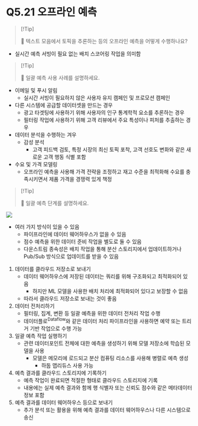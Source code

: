 # Q5.21 오프라인 예측

>   [!Tip]
>
>   🙋 텍스트 모음에서 토픽을 추론하는 등의 오프라인 예측을 어떻게 수행하나요?

- 실시간 예측 서빙이 필요 없는 배치 스코어링 작업을 의미함

>   [!Tip]
>
>   🙋 일괄 예측 사용 사례를 설명하세요.

- 이메일 및 푸시 알림
	- 실시간 서빙이 필요하지 않은 사용자 유지 캠페인 및 프로모션 캠페인
- 다른 시스템에 공급할 데이터셋을 만드는 경우
	- 광고 타겟팅에 사용하기 위해 사용자의 인구 통계학적 요소를 추론하는 경우
	- 필터링 작업에 사용하기 위해 고객 리뷰에서 주요 특성이나 피처를 추출하는 경우
- 데이터 분석을 수행하는 겨우
	- 감성 분석
		- 고객 피드백 검토, 특정 시장의 최신 토픽 포착, 고객 선호도 변화와 같은 새로운 고객 행동 식별 포함
- 수요 및 가격 모델링
	- 오프라인 예측을 사용해 가격 전략을 조정하고 재고 수준을 최적화해 수요를 충족시키면서 제품 가격을 경쟁력 있게 책정

>   [!Tip]
>
>   🙋 일괄 예측 단계를 설명하세요.

![](https://i.imgur.com/j19jczx.png)
- 여러 가지 방식이 있을 수 있음
	- 파이프라인에 데이터 웨어하우스가 없을 수 있음
	- 점수 예측을 위한 데이터 준비 작업을 별도로 둘 수 있음
	- 다운스트림 종속성은 배치 작업을 통해 분산 스토리지에서 업데이트하거나 Pub/Sub 방식으로 업데이트를 받을 수 있음


1. 데이터를 클라우드 저장소로 보내기
	- 데이터 웨어하우스에 저장된 데이터는 쿼리를 위해 구조화되고 최적화되어 있음
		- 하지만 ML 모델을 사용한 배치 처리에 최적화되어 있다고 보장할 수 없음
	- 따라서 클라우드 저장소로 보내는 것이 좋음
2. 데이터 전처리하기
	- 필터링, 집계, 변환 등 일괄 예측을 위한 데이터 전처리 작업 수행
	- 데이터플로<sup>Dataflow</sup>와 같은 데이터 처리 파이프라인을 사용하면 예약 또는 트리거 기반 작업으로 수행 가능
3. 일괄 예측 작업 실행하기
	- 관련 데이터포인트 전체에 대한 예측을 생성하기 위해 모델 저장소에 학습된 모델을 사용
		- 모델은 메모리에 로드되고 분산 컴퓨팅 리소스를 사용해 병렬로 예측 생성
			- 하둡 맵리듀스 사용 가능
4. 예측 결과를 클라우드 스토리지에 기록하기
	- 예측 작업이 완료되면 적절한 형태로 클라우드 스토리지에 기록
	- 내용에는 실제 예측 결과와 함께 행 식별자 또는 신뢰도 점수와 같은 메타데이터 정보 포함
5. 예측 결과를 데이터 웨어하우스 등으로 보내기
	- 추가 분석 또는 활용을 위해 예측 결과를 데이터 웨어하우스나 다른 시스템으로 송신

